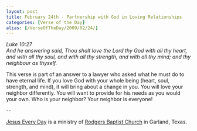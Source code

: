 ```yaml
---
layout: post
title: February 24th - Partnership with God in Loving Relationships
categories: [Verse of the Day]
alias: [/VerseOfTheDay/2009/02/24/]
---
```


_Luke 10:27  
And he answering said, Thou shalt love the Lord thy God with all thy
heart, and with all thy soul, and with all thy strength, and with all
thy mind; and thy neighbour as thyself._

This verse is part of an answer to a lawyer who asked what he must
do to have eternal life. If you love God with your whole being
(heart, soul, strength, and mind), it will bring about a change in
you. You will love your neighbor differently. You will want to
provide for his needs as you would your own. Who is your neighbor?
Your neighbor is everyone!

 --

<a href=http://jesuseveryday.net>Jesus Every Day</a> is a ministry of <a href=http://rodgersbaptist.net>Rodgers Baptist Church</a> in Garland, Texas.
